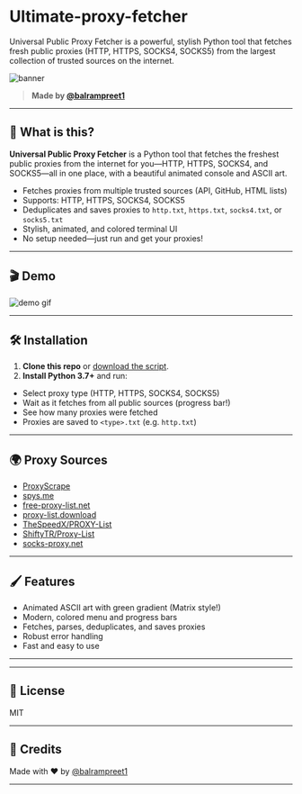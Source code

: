 # Ultimate-proxy-fetcher
Universal Public Proxy Fetcher is a powerful, stylish Python tool that fetches fresh public proxies (HTTP, HTTPS, SOCKS4, SOCKS5) from the largest collection of trusted sources on the internet.


![banner](https://raw.githubusercontent.com/Balram-1/Balram-1/main/assets/proxy-fetcher-banner.png)

> **Made by [@balrampreet1](https://github.com/balrampreet1)**

---

## 🚀 What is this?

**Universal Public Proxy Fetcher** is a Python tool that fetches the freshest public proxies from the internet for you—HTTP, HTTPS, SOCKS4, and SOCKS5—all in one place, with a beautiful animated console and ASCII art.

- Fetches proxies from multiple trusted sources (API, GitHub, HTML lists)
- Supports: HTTP, HTTPS, SOCKS4, SOCKS5
- Deduplicates and saves proxies to `http.txt`, `https.txt`, `socks4.txt`, or `socks5.txt`
- Stylish, animated, and colored terminal UI
- No setup needed—just run and get your proxies!

---

## 🎬 Demo

![demo gif](https://raw.githubusercontent.com/Balram-1/Balram-1/main/assets/proxy-fetcher-demo.gif)

---

## 🛠️ Installation

1. **Clone this repo** or [download the script](#).
2. **Install Python 3.7+** and run:


- Select proxy type (HTTP, HTTPS, SOCKS4, SOCKS5)
- Wait as it fetches from all public sources (progress bar!)
- See how many proxies were fetched
- Proxies are saved to `<type>.txt` (e.g. `http.txt`)

---

## 🌍 Proxy Sources

- [ProxyScrape](https://proxyscrape.com/)
- [spys.me](https://spys.me/)
- [free-proxy-list.net](https://free-proxy-list.net/)
- [proxy-list.download](https://www.proxy-list.download/)
- [TheSpeedX/PROXY-List](https://github.com/TheSpeedX/PROXY-List)
- [ShiftyTR/Proxy-List](https://github.com/ShiftyTR/Proxy-List)
- [socks-proxy.net](https://www.socks-proxy.net/)

---

## 🖌️ Features

- Animated ASCII art with green gradient (Matrix style!)
- Modern, colored menu and progress bars
- Fetches, parses, deduplicates, and saves proxies
- Robust error handling
- Fast and easy to use

---


---

## 📝 License

MIT

---

## 🙏 Credits

Made with ❤️ by [@balrampreet1](https://github.com/balrampreet1)

---




